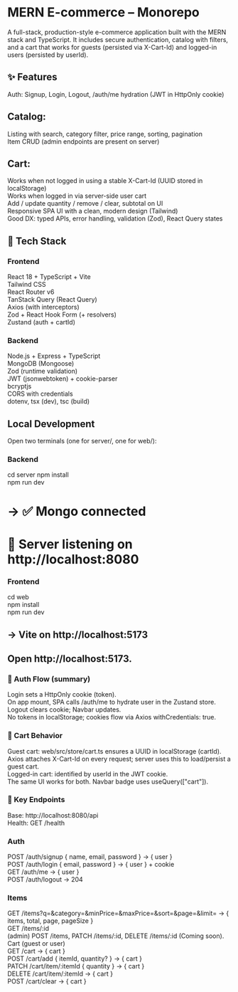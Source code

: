 # MERN E-commerce – Monorepo

A full-stack, production-style e-commerce application built with the MERN stack and TypeScript. It includes secure authentication, catalog with filters, and a cart that works for guests (persisted via X-Cart-Id) and logged-in users (persisted by userId).

## ✨ Features

Auth: Signup, Login, Logout, /auth/me hydration (JWT in HttpOnly cookie)

## Catalog:

Listing with search, category filter, price range, sorting, pagination  
Item CRUD (admin endpoints are present on server)

## Cart:

Works when not logged in using a stable X-Cart-Id (UUID stored in localStorage)  
Works when logged in via server-side user cart  
Add / update quantity / remove / clear, subtotal on UI  
Responsive SPA UI with a clean, modern design (Tailwind)  
Good DX: typed APIs, error handling, validation (Zod), React Query states

## 🧱 Tech Stack

### Frontend

React 18 + TypeScript + Vite  
Tailwind CSS  
React Router v6  
TanStack Query (React Query)  
Axios (with interceptors)  
Zod + React Hook Form (+ resolvers)  
Zustand (auth + cartId)

### Backend

Node.js + Express + TypeScript  
MongoDB (Mongoose)  
Zod (runtime validation)  
JWT (jsonwebtoken) + cookie-parser  
bcryptjs  
CORS with credentials  
dotenv, tsx (dev), tsc (build)


## Local Development

Open two terminals (one for server/, one for web/):

### Backend

cd server
npm install  
npm run dev  
# → ✅ Mongo connected
#   🚀 Server listening on http://localhost:8080


### Frontend

cd web  
npm install  
npm run dev  
## → Vite on http://localhost:5173


## Open http://localhost:5173.


### 🔐 Auth Flow (summary)

Login sets a HttpOnly cookie (token).  
On app mount, SPA calls /auth/me to hydrate user in the Zustand store.  
Logout clears cookie; Navbar updates.  
No tokens in localStorage; cookies flow via Axios withCredentials: true.

### 🛒 Cart Behavior

Guest cart: web/src/store/cart.ts ensures a UUID in localStorage (cartId).  
Axios attaches X-Cart-Id on every request; server uses this to load/persist a guest cart.  
Logged-in cart: identified by userId in the JWT cookie.  
The same UI works for both. Navbar badge uses useQuery(["cart"]).

### 🔗 Key Endpoints

Base: http://localhost:8080/api  
Health: GET /health

### Auth

POST /auth/signup { name, email, password } → { user }  
POST /auth/login { email, password } → { user } + cookie  
GET /auth/me → { user }  
POST /auth/logout → 204  

### Items

GET /items?q=&category=&minPrice=&maxPrice=&sort=&page=&limit=
→ { items, total, page, pageSize }  
GET /items/:id  
(admin) POST /items, PATCH /items/:id, DELETE /items/:id (Coming soon).  
Cart (guest or user)  
GET /cart → { cart }  
POST /cart/add { itemId, quantity? } → { cart }  
PATCH /cart/item/:itemId { quantity } → { cart }  
DELETE /cart/item/:itemId → { cart }  
POST /cart/clear → { cart }  
